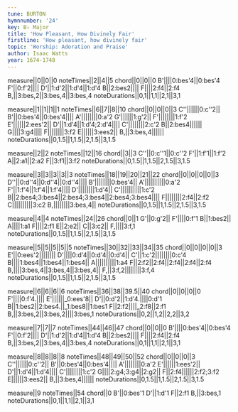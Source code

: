 ```yaml
---
tune: BURTON
hymnnumber: '24'
key: B♭ Major
title: 'How Pleasant, How Divinely Fair'
firstline: 'How pleasant, how divinely fair'
topic: 'Worship: Adoration and Praise'
author: Isaac Watts
year: 1674-1748
---
```

measure||0||0||0
noteTimes||2||4||5
chord||0||0||0
B'||||0:bes'4||0:bes'4
F'||0:f'2||||
D'||1:d'2||1:d'4||1:d'4
B||2:bes2||||
F||||2:f4||2:f4
B,||3:bes,2||3:bes,4||3:bes,4
noteDurations||0,1||1,1||2,1||3,1

measure||1||1||1||1
noteTimes||6||7||8||10
chord||0||0||0||3
C''||||||0:c''2||
B'||0:bes'4||0:bes'4||||
A'||||||||0:a'2
G'||||||1:g'2||
F'||||||||1:f'2
E'||||||2:ees'2||
D'||1:d'4||1:d'4;2:d'4||||
C'||||||||2:c'2
B||2:bes4||||||
G||||3:g4||||
F||||||||3:f2
E||||||3:ees2||
B,||3:bes,4||||||
noteDurations||0,1.5||1,1.5||2,1.5||3,1.5

measure||2||2
noteTimes||12||16
chord||3||3
C''||0:c''1||0:c''2
F'||1:f'1||1:f'2
A||2:a1||2:a2
F||3:f1||3:f2
noteDurations||0,1.5||1,1.5||2,1.5||3,1.5

measure||3||3||3||3||3
noteTimes||18||19||20||21||22
chord||0||0||0||0||3
D''||0:d''4||0:d''4||0:d''4||||
B'||||||||0:bes'4||
A'||||||||||0:a'2
F'||1:f'4||1:f'4||1:f'4||||
D'||||||||1:d'4||
C'||||||||||1:c'2
B||2:bes4;3:bes4||2:bes4;3:bes4||2:bes4;3:bes4||||
F||||||||2:f4||2:f2
C||||||||||3:c2
B,||||||||3:bes,4||
noteDurations||0,1.5||1,1.5||2,1.5||3,1.5

measure||4||4
noteTimes||24||26
chord||0||1
G'||0:g'2||
F'||||0:f'1
B||1:bes2||
A||||1:a1
F||||2:f1
E||2:e2||
C||3:c2||
F,||||3:f,1
noteDurations||0,1.5||1,1.5||2,1.5||3,1.5

measure||5||5||5||5||5
noteTimes||30||32||33||34||35
chord||0||0||0||0||3
E'||0:ees'2||||||||
D'||||0:d'4||0:d'4||0:d'4||
C'||1:c'2||||||||0:c'4
B||||1:bes4||1:bes4||1:bes4||
A||||||||||1:a4
F||2:f2||2:f4||2:f4||2:f4||2:f4
B,||||3:bes,4||3:bes,4||3:bes,4||
F,||3:f,2||||||||3:f,4
noteDurations||0,1.5||1,1.5||2,1.5||3,1.5

measure||6||6||6||6
noteTimes||36||38||39.5||40
chord||0||0||0||0
F'||||0:f'4.||||
E'||||||_0:ees'8||
D'||0:d'2||1:d'4.||||0:d'1
B||1:bes2||2:bes4.||_1:bes8||1:bes1
F||2:f2||||_2:f8||2:f1
B,||3:bes,2||3:bes,2||||3:bes,1
noteDurations||0,2||1,2||2,2||3,2

measure||7||7||7
noteTimes||44||46||47
chord||0||0||0
B'||||0:bes'4||0:bes'4
F'||0:f'2||||
D'||1:d'2||1:d'4||1:d'4
B||2:bes2||||
F||||2:f4||2:f4
B,||3:bes,2||3:bes,4||3:bes,4
noteDurations||0,1||1,1||2,1||3,1

measure||8||8||8||8
noteTimes||48||49||50||52
chord||0||0||0||3
C''||||||0:c''2||
B'||0:bes'4||0:bes'4||||
A'||||||||0:a'2
E'||||||1:ees'2||
D'||1:d'4||1:d'4||||
C'||||||||1:c'2
G||||2:g4;3:g4||2:g2||
F||2:f4||||||2:f2;3:f2
E||||||3:ees2||
B,||3:bes,4||||||
noteDurations||0,1.5||1,1.5||2,1.5||3,1.5

measure||9
noteTimes||54
chord||0
B'||0:bes'1
D'||1:d'1
F||2:f1
B,||3:bes,1
noteDurations||0,1||1,1||2,1||3,1

